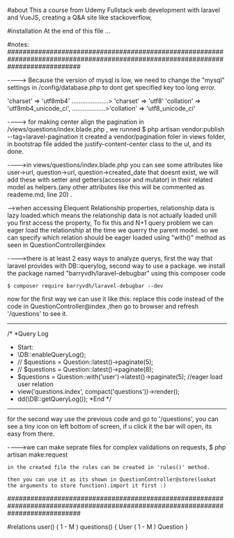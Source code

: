 #about
This a course from Udemy Fullstack web development with laravel and VueJS, creating a Q&A site like stackoverflow,

#installation
At the end of this file ...


#notes:
###################################################################################################################################

----> Because the version of mysql is low, we need to change the "mysql" settings in  /config/database.php to dont get specified key too long error.

'charset' => 'utf8mb4'             .....................> 'charset' => 'utf8'
'collation' => 'utf8mb4_unicode_ci', ...................>'collation' => 'utf8_unicode_ci'


----> for making center align the pagination in /views/questions/index.blade.php , we runned 
$ php artisan vendor:publish --tag=laravel-pagination
it created a vendor/pagination foler in views folder, in bootstrap file added the justify-content-center class to the ul,
and its done.


---->in views/questions/index.blade.php you can see some attributes like user->url, question->url, question->created_date that
doesnt exist, we will add these with setter and getters(accessor and mutator)
 in their related model as helpers.(any other attributes like this will be commented as
 reademe.md, line 20) .


 -->when accessing Elequent Relationship properties, relationship data is lazy loaded.which means the relationship
  data is not actually loaded unill you first access the property,
  To fix this and N+1 query problem we can eager load the relationship at the time we querry the parent model.
  so we can specify which relation should be eager loaded using  "with()" method as seen in QuestionController@index



---->there is at least 2 easy ways to analyze querys, first the way that laravel provides with DB::querylog,
second way to use a package.
we install the package named "barryvdh/laravel-debugbar" using this composer code

    $ composer require barryvdh/laravel-debugbar --dev

now for the first way we can use it like this: 
replace this code instead of the code in QuestionController@index ,then go to browser and refresh '/questions' to see it.

***
/*
*Query Log
* Start:
*    \DB::enableQueryLog();
*    // $questions = Question::latest()->paginate(5);
*    // $questions = Question::latest()->paginate(8);
*    $questions = Question::with('user')->latest()->paginate(5); //eager load user relation 
*    view('questions.index', compact('questions'))->render();
*    dd(\DB::getQueryLog());
*End
*/
***

for the second way use the previous code and go to '/questions',
you can see a tiny icon on left bottom of screen, if u click it the bar will open,
its easy from there.



---->we can make seprate files for complex validations on requests, 
    $ php artisan make:request <Name of request>

    in the created file the rules can be created in 'rules()' method.

    then you can use it as its shown in QuestionController@store(lookat the arguments to store function).import it first :)
###################################################################################################################################

#relations
user() ( 1 - M ) questions() { User ( 1 - M ) Question }